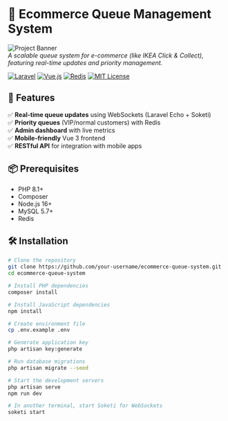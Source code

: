 # 🚀 Ecommerce Queue Management System

![Project Banner](https://via.placeholder.com/1200x400/2D3748/FFFFFF?text=Ecommerce+Queue+System)  
*A scalable queue system for e-commerce (like IKEA Click & Collect), featuring real-time updates and priority management.*

[![Laravel](https://img.shields.io/badge/Laravel-FF2D20?style=for-the-badge&logo=laravel&logoColor=white)](https://laravel.com)
[![Vue.js](https://img.shields.io/badge/Vue.js-4FC08D?style=for-the-badge&logo=vuedotjs&logoColor=white)](https://vuejs.org)
[![Redis](https://img.shields.io/badge/Redis-DC382D?style=for-the-badge&logo=redis&logoColor=white)](https://redis.io)
[![MIT License](https://img.shields.io/badge/license-MIT-blue.svg?style=for-the-badge)](LICENSE)

## 🌟 Features

✅ **Real-time queue updates** using WebSockets (Laravel Echo + Soketi)  
✅ **Priority queues** (VIP/normal customers) with Redis  
✅ **Admin dashboard** with live metrics  
✅ **Mobile-friendly** Vue 3 frontend  
✅ **RESTful API** for integration with mobile apps  

## 📦 Prerequisites

- PHP 8.1+
- Composer
- Node.js 16+
- MySQL 5.7+
- Redis

## 🛠️ Installation

```bash
# Clone the repository
git clone https://github.com/your-username/ecommerce-queue-system.git
cd ecommerce-queue-system

# Install PHP dependencies
composer install

# Install JavaScript dependencies
npm install

# Create environment file
cp .env.example .env

# Generate application key
php artisan key:generate

# Run database migrations
php artisan migrate --seed

# Start the development servers
php artisan serve
npm run dev

# In another terminal, start Soketi for WebSockets
soketi start
